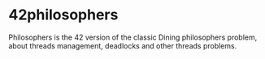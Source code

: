 # 42philosophers
Philosophers is the 42 version of the classic Dining philosophers problem, about threads management, deadlocks and other threads problems.
